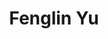 ---
# Display name
title: Fenglin Yu

# Name pronunciation (optional)
# name_pronunciation: Chien Shiung Wu

# Full name (for SEO)
first_name: Fenglin
last_name: Yu

# Status emoji
status:
  icon: 🍀

# Is this the primary user of the site?
superuser: true

# Highlight the author in author lists? (true/false)
highlight_name: true

# Role/position/tagline
role: Undergraduate student

# Organizations/Affiliations to display in Biography blox
organizations:
  - name: Wuhan University
    url: https://www.whu.edu.cn

# Social network links
# Need to use another icon? Simply download the SVG icon to your `assets/media/icons/` folder.
profiles:
  - icon: at-symbol
    url: 'mikukuovo@gmail.com'
    label: E-mail Me
  - icon: brands/x
    url: https://x.com/yfngln6
  - icon: brands/instagram
    url: https://www.instagram.com/fenglin_yu/
  - icon: brands/github
    url: https://github.com/MikukuOvO
  - icon: brands/linkedin
    url: https://www.linkedin.com/in/fenglin-yu-910031290/
  # - icon: academicons/google-scholar
  #   url: https://scholar.google.com/
  - icon: academicons/orcid
    url: https://orcid.org/my-orcid?orcid=0009-0000-4673-5334

education:
  # - area: PhD Artificial Intelligence
  #   institution: Stanford University
  #   date_start: 2016-01-01
  #   date_end: 2020-12-31
  #   summary: |
  #     Thesis on _Why LLMs are awesome_. Supervised by [Prof Joe Smith](https://example.com). Presented papers at 5 IEEE conferences with the contributions being published in 2 Springer journals.
  #   button:
  #     text: 'Read Thesis'
  #     url: 'https://example.com'
  # - area: MEng Artificial Intelligence
  #   institution: Massachusetts Institute of Technology
  #   date_start: 2016-01-01
  #   date_end: 2020-12-31
  #   summary: |
  #     GPA: 3.8/4.0

  #     Courses included:
  #     - lorem ipsum dolor sit amet, consectetur adipiscing elit
  #     - lorem ipsum dolor sit amet, consectetur adipiscing elit
  #     - lorem ipsum dolor sit amet, consectetur adipiscing elit
  - area: B.E. Computer Science
    institution: Wuhan University
    date_start: 2021-09-01
    date_end: ''
    summary: |
      GPA: 3.63/4.0, Avg Score: 87.3/100

work:
  - position: Software Engineering Intern
    company_name: Microsoft - STCA
    company_url: ''
    company_logo: ''
    date_start: 2024-09-01
    date_end: ''
    summary: |2-
      Data, Knowledge and Intelligence (DKI) Group

  - position: Research Intern
    company_name: University of California, Davis
    company_url: ''
    company_logo: ''
    date_start: 2024-07-01
    date_end: 2020-09-01
    summary: |
      Supervisor: Prof. Yubei Chen

  - position: Research Intern
    company_name: Hong Kong University of Science and Technology (Remote)
    company_url: ''
    company_logo: ''
    date_start: 2024-03-01
    date_end: 2020-07-01
    summary: |
      Supervisor: Prof. Jing Tang
  
  - position: Software Engineering Intern
    company_name: Huawei Wuhan Research Institute
    company_url: ''
    company_logo: ''
    date_start: 2024-01-01
    date_end: 2024-03-01
    summary: |
      Intent Engine Group
  
  - position: Teaching Assistant
    company_name: Wuhan University
    company_url: ''
    company_logo: ''
    date_start: 2023-09-01
    date_end: 2024-01-01
    summary: |
      Data Structure Course

# Skills
# Add your own SVG icons to `assets/media/icons/`
skills:
  - name: Technical Skills
    items:
      - name: C++, Python (Pytorch), Java
        description: ''
        percent: 80
        icon: code-bracket
      - name: Artificial Intelligence
        description: ''
        percent: 100
        icon: chart-bar
      - name: Data Science
        description: ''
        percent: 40
        icon: circle-stack
  - name: Hobbies
    color: '#eeac02'
    color_border: '#f0bf23'
    items:
      - name: City Walk
        description: ''
        percent: 60
        icon: person-simple-walk
      - name: Cats
        description: ''
        percent: 100
        icon: cat
      - name: Photography
        description: ''
        percent: 80
        icon: camera

languages:
  - name: Chinese
    percent: 100
  - name: English
    percent: 75

# Awards.
#   Add/remove as many awards below as you like.
#   Only `title`, `awarder`, and `date` are required.
#   Begin multi-line `summary` with YAML's `|` or `|2-` multi-line prefix and indent 2 spaces below.
awards:
  - title: RAICOM Robotics Developer's Competition
    # url: https://www.coursera.org/learn/neural-networks-deep-learning
    date: '2024-08-25'
    awarder: National First Prize
  - title: China Computer Federation Quantum Computing Programming Challenge University group
    # url: https://www.coursera.org/learn/neural-networks-deep-learning
    date: '2023-06-25'
    awarder: National First Prize
  - title: International Collegiate Programming Contest (ACM-ICPC) Asia Regional Contest
    # url: https://www.coursera.org/learn/neural-networks-deep-learning
    date: '2022-11-25'
    awarder: Silver Medal
    # icon: coursera
    # summary: |
    #   I studied the foundational concept of neural networks and deep learning. By the end, I was familiar with the significant technological trends driving the rise of deep learning; build, train, and apply fully connected deep neural networks; implement efficient (vectorized) neural networks; identify key parameters in a neural network’s architecture; and apply deep learning to your own applications.
---